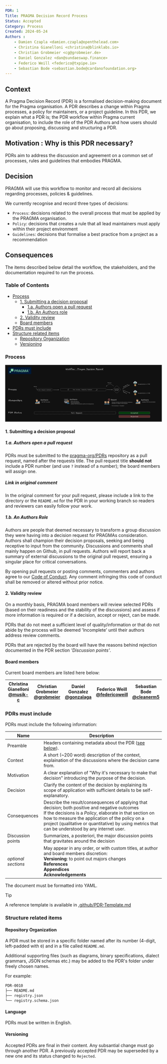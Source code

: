 ```yaml
---
PDR: 1
Title: PRAGMA Decision Record Process
Status: Accepted
Category: Process
Created: 2024-05-24
Authors :
    - Damien Czapla <damien.czapla@openthelead.com>
    - Christina Gianelloni <christina@blinklabs.io>
    - Christian Grobmeier <cg@grobmeier.de>
    - Daniel Gonzalez <dan@sundaeswap.finance>
    - Federico Weill <federico@txpipe.io>
    - Sebastian Bode <sebastian.bode@cardanofoundation.org>
---
```


## Context
A Pragma Decision Record (PDR) is a formalised decision-making document for the Pragma organisation. A PDR describes a change within Pragma processes, a policy for maintainers, or a project guideline. In this PDR, we explain what a PDR is; the PDR workflow within Pragma current organisation, to include the role of the PDR Authors and how users should go about proposing, discussing and structuring a PDR. 

## Motivation : Why is this PDR necessary?
PDRs aim to address the discussion and agreement on a common set of processes, rules and guidelines that embodies PRAGMA.

## Decision
PRAGMA will use this workflow to monitor and record all decisions regarding processes, policies & guidelines.

We currently recognise and record three types of decisions:

- `Process`: decisions related to the overall process that must be applied by the PRAGMA organisation.
- `Policy`: decisions that creates a rule that all lead maintainers must apply within their project environment
- `Guidelines`: decisions that formalise a best practice from a project as a recommendation

## Consequences
The items described below detail the workflow, the stakeholders, and the documentation required to run the process.

### Table of Contents
   * [Process](#process)
      + [1. Submitting a decision proposal](#1-submitting-a-decision-proposal)
         - [1.a. Authors open a pull request](#1a-authors-open-a-pull-request)
         - [1.b. An Authors role](#1b-an-authors-role)
      + [2. Validity review](#2-validity-review)
      + [Board members](#board-members)
   * [PDRs must include](#pdrs-must-include)
   * [Structure related items](#structure-related-items)
      + [Repository Organization](#repository-organization)
      + [Versioning](#versioning)

### Process

![Process image](Process.png)

#### 1. Submitting a decision proposal

##### 1.a. Authors open a pull request
PDRs must be submitted to the [pragma-org/PDRs][PullRequest] repository as a pull request, named after the requests title. The pull request title **should not** include a PDR number (and use `?` instead of a number); the board members will assign one.

##### Link in original comment
In the original comment for your pull request, please include a link to the directory or the `README.md` for the PDR in your working branch so readers and reviewers can easily follow your work. 

##### 1.b. An Authors Role
Authors are people that deemed necessary to transform a group discussion they were having into a decision request for PRAGMAs consideration. Authors shall champion their decision proposals, seeking and being receptive to input from the community. Discussions and comments shall mainly happen on Github, in pull requests. Authors will report back a summary of external discussions to the original pull request, ensuring a singular place for critical conversations.

By opening pull requests or posting comments, commenters and authors agree to our [Code of Conduct][CoC]. Any comment infringing this code of conduct shall be removed or altered without prior notice.

#### 2. Validity review

On a monthly basis, PRAGMA board members will review selected PDRs (based on their readiness and the stability of the discussions) and assess if more information is required or if a decision, accept or reject, can be made. 

PDRs that do not meet a sufficient level of quality/information or that do not abide by the process will be deemed 'Incomplete' until their authors address review comments.

PDRs that are rejected by the board will have the reasons behind rejection documented in the PDR section _'Discussion points'_.

#### Board members

Current board members are listed here below:

| Christina Gianelloni <br/> [@musik-c][] | Christian Grobmeier <br/> [@grobmeier][] |Daniel Gonzalez <br/> [@gonzalaga][] | Federico Weill <br/> [@federicoweill][] | Sebastian Bode <br/> [@cleanerm5][] |
| --- | --- | --- | --- | --- |

[@musik-c]: https://github.com/musik-c
[@grobmeier]: https://github.com/grobmeier
[@federicoweill]: https://github.com/federicoweill
[@gonzalaga]: https://github.com/gonzalaga
[@cleanerm5]: https://github.com/cleanerm5

### PDRs must include

PDRs must include the following information:

Name                                            | Description
---                                             | ---
Preamble                                        | Headers containing metadata about the PDR ([see below](#header-preamble)).
Context                                         | A short (\~200 word) description of the context, explaination of the discussions where the decision came from.
Motivation                                      | A clear explanation of "Why it's necessary to make that decision" introducing the purpose of the decision.
Decision                                        | Clarify the content of the decision by explaining its scope of application with sufficient details to be self-explanatory.
Consequences                                    | Describe the result/consequences of applying that decision; both positive and negative outcomes <br/> If the decisions is a *Policy*, elaborate in that section on how to measure the application of the policy on a project (qualitative or quantitative) by using metrics that can be understood by any internet user.
Discussion points                               | Summarizes, a posteriori, the major discussion points that gravitates around the decision
_optional sections_                             | May appear in any order, or with custom titles, at author and board members discretion:<br/>**Versioning**: to point out majors changes<br/>**References**<br/>**Appendices**<br/>**Acknowledgements**

The document must be formatted into YAML.
> [!TIP]
> A reference template is available in [.github/PDR-Template.md][PDR-Template.md]

### Structure related items

#### Repository Organization

A PDR must be stored in a specific folder named after its number (4-digit, left-padded with `0`) and in a file called `README.md`.


Additional supporting files (such as diagrams, binary specifications, dialect grammars, JSON schemas etc.) may be added to the PDR's folder under freely chosen names.

For example:

```
PDR-0010
├── README.md
├── registry.json
└── registry.schema.json

```

#### Language

PDRs must be written in English.

#### Versioning

Accepted PDRs are final in their content. Any subsantial change must go through another PDR. A previously accepted PDR may be superseded by a new one and its status changed to `Rejected`.

[PDR-TEMPLATE.md]: https://github.com/pragma-org/PDRs/blob/main/.github/PDR-TEMPLATE.md
[Markdown]: https://en.wikipedia.org/wiki/Markdown
[PullRequest]: https://github.com/pragma-org/PDRs/pulls
[CoC]: https://github.com/pragma-org/PDRs/blob/main/CODE_OF_CONDUCT.md
[Discord]: https://discord.gg/fUyPWjBcKE
